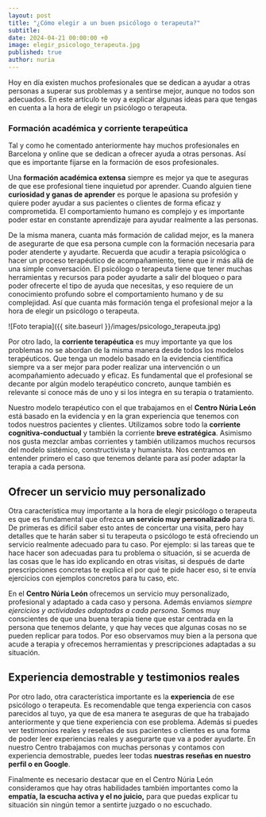 ```yaml
---
layout: post
title: "¿Cómo elegir a un buen psicólogo o terapeuta?"
subtitle: 
date: 2024-04-21 00:00:00 +0
image: elegir_psicologo_terapeuta.jpg
published: true
author: nuria
---
```



Hoy en día existen muchos profesionales que se dedican a ayudar a otras personas a superar sus problemas y a sentirse mejor, aunque no todos son adecuados. En este artículo te voy a explicar algunas ideas para que tengas en cuenta a la hora de elegir un psicólogo o terapeuta.

<!-- more -->

### Formación académica y corriente terapeútica

Tal y como he comentado anteriormente hay muchos profesionales en Barcelona y online que se dedican a ofrecer ayuda a otras personas. Así que es importante fijarse en la formación de esos profesionales.

Una **formación académica extensa** siempre es mejor ya que te aseguras de que ese profesional tiene inquietud por aprender. Cuando alguien tiene **curiosidad y ganas de aprender** es porque le apasiona su profesión y quiere poder ayudar a sus pacientes o clientes de forma eficaz y comprometida. El comportamiento humano es complejo y es importante poder estar en constante aprendizaje para ayudar realmente a las personas.

De la misma manera, cuanta más formación de calidad mejor, es la manera de asegurarte de que esa persona cumple con la formación necesaria para poder atenderte y ayudarte. Recuerda que acudir a terapia psicológica o hacer un proceso terapéutico de acompañamiento, tiene que ir más allá de una simple conversación. El psicólogo o terapeuta tiene que tener muchas herramientas y recursos para poder ayudarte a salir del bloqueo o para poder ofrecerte el tipo de ayuda que necesitas, y eso requiere de un conocimiento profundo sobre el comportamiento humano y de su complejidad. Así que cuanta más formación tenga el profesional mejor a la hora de elegir un psicólogo o terapeuta.

![Foto terapia]({{ site.baseurl }}/images/psicologo_terapeuta.jpg)

Por otro lado, la **corriente terapéutica** es muy importante ya que los problemas no se abordan de la misma manera desde todos los modelos terapéuticos. Que tenga un modelo basado en la evidencia científica siempre va a ser mejor para poder realizar una intervención o un acompañamiento adecuado y eficaz. Es fundamental que el profesional se decante por algún modelo terapéutico concreto, aunque también es relevante si conoce más de uno y si los integra en su terapia o tratamiento. 

Nuestro modelo terapéutico con el que trabajamos en el **Centro Núria León** está basado en la evidencia y en la gran experiencia que tenemos con todos nuestros pacientes y clientes. Utilizamos sobre todo la **corriente cognitiva-conductual** y también la corriente **breve estratégica**. Asimismo nos gusta mezclar ambas corrientes y también utilizamos muchos recursos del modelo sistémico, constructivista y humanista. Nos centramos en entender primero el caso que tenemos delante para así poder adaptar la terapia a cada persona.


## Ofrecer un servicio muy personalizado

Otra característica muy importante a la hora de elegir psicólogo o terapeuta es que es fundamental que ofrezca **un servicio muy personalizado** para ti. De primeras es difícil saber esto antes de concertar una visita, pero hay detalles que te harán saber si tu terapeuta o psicólogo te está ofreciendo un servicio realmente adecuado para tu caso. Por ejemplo: si las tareas que te hace hacer son adecuadas para tu problema o situación, si se acuerda de las cosas que le has ido explicando en otras visitas, si después de darte prescripciones concretas te explica el por qué te pide hacer eso, si te envía ejercicios con ejemplos concretos para tu caso, etc.

En el **Centro Núria León** ofrecemos un servicio muy personalizado, profesional y adaptado a cada caso y persona. Además enviamos *siempre ejercicios y actividades adaptadas a cada persona.* Somos muy conscientes de que una buena terapia tiene que estar centrada en la persona que tenemos delante, y que hay veces que algunas cosas no se pueden replicar para todos. Por eso observamos muy bien a la persona que acude a terapia y ofrecemos herramientas y prescripciones adaptadas a su situación.

## Experiencia demostrable y testimonios reales

Por otro lado, otra característica importante es la **experiencia** de ese psicólogo o terapeuta. Es recomendable que tenga experiencia con casos parecidos al tuyo, ya que de esa manera te aseguras de que ha trabajado anteriormente y que tiene experiencia con ese problema. Además si puedes ver testimonios reales y reseñas de sus pacientes o clientes es una forma de poder leer experiencias reales y asegurarte que va a poder ayudarte. En nuestro Centro trabajamos con muchas personas y contamos con experiencia demostrable, puedes leer todas **nuestras reseñas en nuestro perfil o en Google**. 

Finalmente es necesario destacar que en el Centro Núria León consideramos que hay otras habilidades también importantes como la **empatía, la escucha activa y el no juicio,** para que puedas explicar tu situación sin ningún temor a sentirte juzgado o no escuchado.
